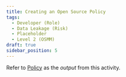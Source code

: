 ```yaml
---
title: Creating an Open Source Policy
tags: 
  - Developer (Role)
  - Data Leakage (Risk)
  - Placeholder
  - Level 2 (OSMM)
draft: true
sidebar_position: 5
---
```


Refer to [Policy](../Artifacts/Policy) as the _output_ from this activity.



